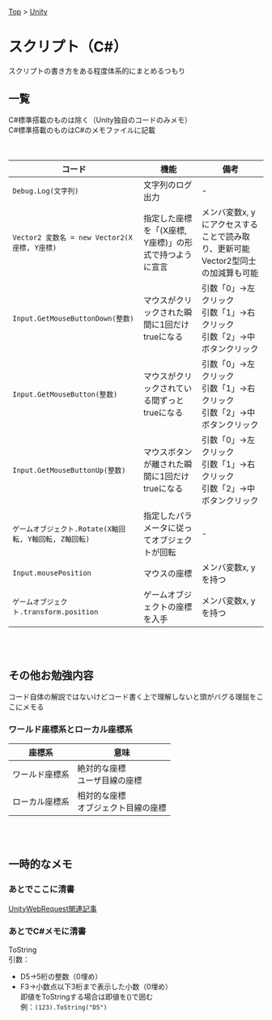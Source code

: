 [Top](../README.md) > [Unity](../Unity.md)

# スクリプト（C#）
スクリプトの書き方をある程度体系的にまとめるつもり

## 一覧
C#標準搭載のものは除く（Unity独自のコードのみメモ）<br>
C#標準搭載のものはC#のメモファイルに記載<br>
<br><br>

|コード|機能|備考|
|--|--|--|
|`Debug.Log(文字列)`|文字列のログ出力|-|
|`Vector2 変数名 = new Vector2(X座標, Y座標)`|指定した座標を「(X座標, Y座標)」の形式で持つように宣言|メンバ変数x, yにアクセスすることで読み取り、更新可能<br>Vector2型同士の加減算も可能|
|`Input.GetMouseButtonDown(整数)`|マウスがクリックされた瞬間に1回だけtrueになる|引数「0」→左クリック<br>引数「1」→右クリック<br>引数「2」→中ボタンクリック|
|`Input.GetMouseButton(整数)`|マウスがクリックされている間ずっとtrueになる|引数「0」→左クリック<br>引数「1」→右クリック<br>引数「2」→中ボタンクリック|
|`Input.GetMouseButtonUp(整数)`|マウスボタンが離された瞬間に1回だけtrueになる|引数「0」→左クリック<br>引数「1」→右クリック<br>引数「2」→中ボタンクリック|
|`ゲームオブジェクト.Rotate(X軸回転, Y軸回転, Z軸回転)`|指定したパラメータに従ってオブジェクトが回転|-|
|`Input.mousePosition`|マウスの座標|メンバ変数x, yを持つ|
|`ゲームオブジェクト.transform.position`|ゲームオブジェクトの座標を入手|メンバ変数x, yを持つ|
<br><br>

## その他お勉強内容
コード自体の解説ではないけどコード書く上で理解しないと頭がバグる理屈をここにメモる

### ワールド座標系とローカル座標系
|座標系|意味|
|--|--|
|ワールド座標系|絶対的な座標<br>ユーザ目線の座標|
|ローカル座標系|相対的な座標<br>オブジェクト目線の座標|
<br><br>

## 一時的なメモ
### あとでここに清書
[UnityWebRequest関連記事](https://kan-kikuchi.hatenablog.com/entry/UnityWebRequest)<br>

### あとでC#メモに清書
ToString<br>
引数：<br>
- D5→5桁の整数（0埋め）<br>
- F3→小数点以下3桁まで表示した小数（0埋め）<br>
即値をToStringする場合は即値を()で囲む<br>
例：`(123).ToString("D5")`
<br><br>
